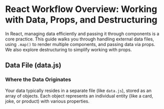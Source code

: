 # React Workflow Overview: Working with Data, Props, and Destructuring

In React, managing data efficiently and passing it through components is a core practice. This guide walks you through handling external data files, using `.map()` to render multiple components, and passing data via props. We also explore destructuring to simplify working with props.

## Data File (data.js)

### Where the Data Originates

Your data typically resides in a separate file (like `data.js`), stored as an array of objects. Each object represents an individual entity (like a card, joke, or product) with various properties.
